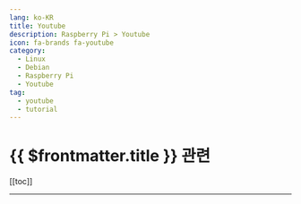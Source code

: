 ```yaml
---
lang: ko-KR
title: Youtube
description: Raspberry Pi > Youtube
icon: fa-brands fa-youtube
category:
  - Linux
  - Debian
  - Raspberry Pi
  - Youtube 
tag: 
  - youtube
  - tutorial
---
```


# {{ $frontmatter.title }} 관련

[[toc]]

---

<TagLinks />